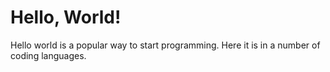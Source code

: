# Hello, World!

Hello world is a popular way to start programming. Here it is in a number of coding languages.
